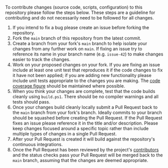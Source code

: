 To contribute changes (source code, scripts, configuration) to this repository please follow the steps below. These steps are a guideline for contributing and do not necessarily need to be followed for all changes.

1. If you intend to fix a bug please create an issue before forking the repository.
1. Fork the `main` branch of this repository from the latest commit.
1. Create a branch from your fork's `main` branch to help isolate your changes from any further work on `main`. If fixing an issue try to reference its name in your branch name (e.g. `issue-42`) to make changes easier to track the changes.
1. Work on your proposed changes on your fork. If you are fixing an issue include at least one unit test that reproduces it if the code changes to fix it have not been applied; if you are adding new functionality please include unit tests appropriate to the changes you are making. The [code coverage figure](https://codecov.io/gh/martincostello/browserstack-automate) should be maintained where possible.
1. When you think your changes are complete, test that the code builds cleanly using `build.ps1`. There should be no compiler warnings and all tests should pass.
1. Once your changes build cleanly locally submit a Pull Request back to the `main` branch from your fork's branch. Ideally commits to your branch should be squashed before creating the Pull Request. If the Pull Request fixes an issue please reference it in the title and/or description. Please keep changes focused around a specific topic rather than include multiple types of changes in a single Pull Request.
1. After your Pull Request is created it will build against the repository's continuous integrations.
1. Once the Pull Request has been reviewed by the project's [contributors](https://github.com/martincostello/browserstack-automate/graphs/contributors) and the status checks pass your Pull Request will be merged back to the `main` branch, assuming that the changes are deemed appropriate.
